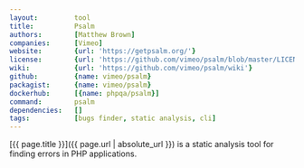 ```yaml
---
layout:         tool
title:          Psalm
authors:        [Matthew Brown]
companies:      [Vimeo]
website:        {url: 'https://getpsalm.org/'}
license:        {url: 'https://github.com/vimeo/psalm/blob/master/LICENSE', label: 'MIT License'}
wiki:           {url: 'https://github.com/vimeo/psalm/wiki'}
github:         {name: vimeo/psalm}
packagist:      {name: vimeo/psalm}          
dockerhub:      [{name: phpqa/psalm}]     
command:        psalm 
dependencies:   []
tags:           [bugs finder, static analysis, cli] 
---
```


[{{ page.title }}]({{ page.url | absolute_url }}) is a static analysis tool for finding errors in PHP applications.

<!--more--> 
